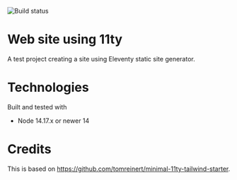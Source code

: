![Build status](https://github.com/pelaakso/www2-eleventy/actions/workflows/build-non-production.yml/badge.svg?branch=main)

# Web site using 11ty

A test project creating a site using Eleventy static site generator.

# Technologies

Built and tested with

* Node 14.17.x or newer 14

# Credits

This is based on https://github.com/tomreinert/minimal-11ty-tailwind-starter.
